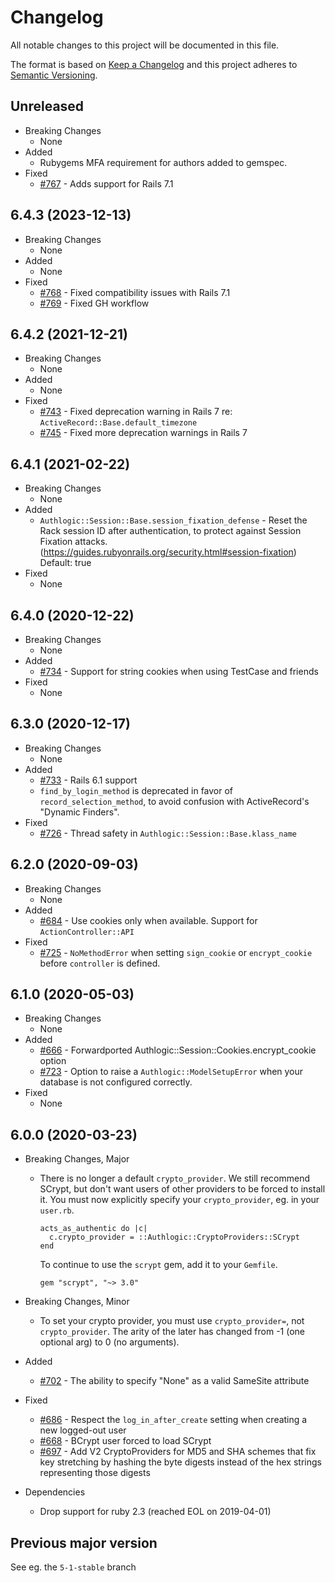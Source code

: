 # Changelog

All notable changes to this project will be documented in this file.

The format is based on [Keep a Changelog](http://keepachangelog.com/en/1.0.0/)
and this project adheres to [Semantic Versioning](http://semver.org/spec/v2.0.0.html).

## Unreleased

- Breaking Changes
  - None
- Added
  - Rubygems MFA requirement for authors added to gemspec.
- Fixed
  - [#767](https://github.com/binarylogic/authlogic/pull/767) - Adds support for Rails 7.1

## 6.4.3 (2023-12-13)

* Breaking Changes
  * None
* Added
  * None
* Fixed
  * [#768](https://github.com/binarylogic/authlogic/issues/768) - Fixed
    compatibility issues with Rails 7.1
   * [#769](https://github.com/binarylogic/authlogic/issues/769) - Fixed GH workflow

## 6.4.2 (2021-12-21)

- Breaking Changes
  - None
- Added
  - None
- Fixed
  - [#743](https://github.com/binarylogic/authlogic/pull/743) - Fixed
    deprecation warning in Rails 7 re: `ActiveRecord::Base.default_timezone`
  - [#745](https://github.com/binarylogic/authlogic/pull/745) - Fixed more
    deprecation warnings in Rails 7

## 6.4.1 (2021-02-22)

- Breaking Changes
  - None
- Added
  - `Authlogic::Session::Base.session_fixation_defense` - Reset the Rack
    session ID after authentication, to protect against Session Fixation
    attacks. (https://guides.rubyonrails.org/security.html#session-fixation)
    Default: true
- Fixed
  - None

## 6.4.0 (2020-12-22)

- Breaking Changes
  - None
- Added
  - [#734](https://github.com/binarylogic/authlogic/pull/734) - Support for
    string cookies when using TestCase and friends
- Fixed
  - None

## 6.3.0 (2020-12-17)

- Breaking Changes
  - None
- Added
  - [#733](https://github.com/binarylogic/authlogic/pull/733) - Rails 6.1 support
  - `find_by_login_method` is deprecated in favor of `record_selection_method`,
    to avoid confusion with ActiveRecord's "Dynamic Finders".
- Fixed
  - [#726](https://github.com/binarylogic/authlogic/issues/726) - Thread
    safety in `Authlogic::Session::Base.klass_name`

## 6.2.0 (2020-09-03)

- Breaking Changes
  - None
- Added
  - [#684](https://github.com/binarylogic/authlogic/pull/684) - Use cookies
    only when available. Support for `ActionController::API`
- Fixed
  - [#725](https://github.com/binarylogic/authlogic/pull/725) - `NoMethodError`
    when setting `sign_cookie` or `encrypt_cookie` before `controller` is
    defined.

## 6.1.0 (2020-05-03)

- Breaking Changes
  - None
- Added
  - [#666](https://github.com/binarylogic/authlogic/pull/666) -
    Forwardported Authlogic::Session::Cookies.encrypt_cookie option
  - [#723](https://github.com/binarylogic/authlogic/pull/723) -
    Option to raise a `Authlogic::ModelSetupError` when your database is not
    configured correctly.
- Fixed
  - None

## 6.0.0 (2020-03-23)

- Breaking Changes, Major

  - There is no longer a default `crypto_provider`. We still recommend SCrypt,
    but don't want users of other providers to be forced to install it. You
    must now explicitly specify your `crypto_provider`, eg. in your `user.rb`.

        acts_as_authentic do |c|
          c.crypto_provider = ::Authlogic::CryptoProviders::SCrypt
        end

    To continue to use the `scrypt` gem, add it to your `Gemfile`.

        gem "scrypt", "~> 3.0"

- Breaking Changes, Minor
  - To set your crypto provider, you must use `crypto_provider=`, not
    `crypto_provider`. The arity of the later has changed from -1 (one optional
    arg) to 0 (no arguments).
- Added
  - [#702](https://github.com/binarylogic/authlogic/pull/702) - The ability to
    specify "None" as a valid SameSite attribute
- Fixed
  - [#686](https://github.com/binarylogic/authlogic/pull/686) - Respect
    the `log_in_after_create` setting when creating a new logged-out user
  - [#668](https://github.com/binarylogic/authlogic/pull/668) -
    BCrypt user forced to load SCrypt
  - [#697](https://github.com/binarylogic/authlogic/issues/697) - Add V2
    CryptoProviders for MD5 and SHA schemes that fix key stretching by hashing
    the byte digests instead of the hex strings representing those digests
- Dependencies
  - Drop support for ruby 2.3 (reached EOL on 2019-04-01)

## Previous major version

See eg. the `5-1-stable` branch

[1]: https://github.com/binarylogic/authlogic/blob/master/doc/use_normal_rails_validation.md
